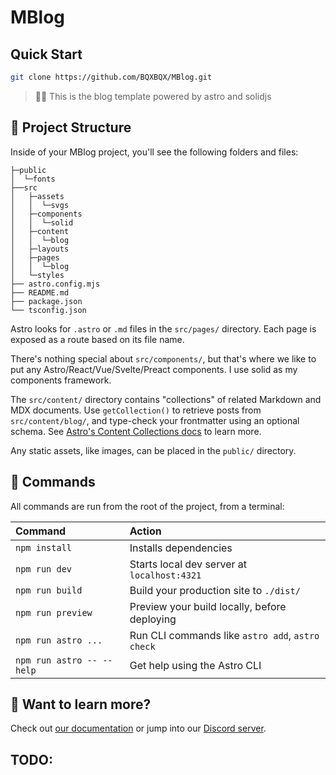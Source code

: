 # MBlog

## Quick Start

```sh
git clone https://github.com/BQXBQX/MBlog.git
```

> 🧑‍🚀 This is the blog template powered by astro and solidjs

## 🚀 Project Structure

Inside of your MBlog project, you'll see the following folders and files:

```text
├─public
│  └─fonts
├──src
│   ├─assets
│   │  └─svgs
│   ├─components
│   │  └─solid
│   ├─content
│   │  └─blog
│   ├─layouts
│   ├─pages
│   │  └─blog
│   └─styles
├── astro.config.mjs
├── README.md
├── package.json
└── tsconfig.json
```

Astro looks for `.astro` or `.md` files in the `src/pages/` directory. Each page is exposed as a route based on its file name.

There's nothing special about `src/components/`, but that's where we like to put any Astro/React/Vue/Svelte/Preact components. I use solid as my components framework.

The `src/content/` directory contains "collections" of related Markdown and MDX documents. Use `getCollection()` to retrieve posts from `src/content/blog/`, and type-check your frontmatter using an optional schema. See [Astro's Content Collections docs](https://docs.astro.build/en/guides/content-collections/) to learn more.

Any static assets, like images, can be placed in the `public/` directory.

## 🧞 Commands

All commands are run from the root of the project, from a terminal:

| Command                   | Action                                           |
| :------------------------ | :----------------------------------------------- |
| `npm install`             | Installs dependencies                            |
| `npm run dev`             | Starts local dev server at `localhost:4321`      |
| `npm run build`           | Build your production site to `./dist/`          |
| `npm run preview`         | Preview your build locally, before deploying     |
| `npm run astro ...`       | Run CLI commands like `astro add`, `astro check` |
| `npm run astro -- --help` | Get help using the Astro CLI                     |

## 👀 Want to learn more?

Check out [our documentation](https://docs.astro.build) or jump into our [Discord server](https://astro.build/chat).

## TODO:
